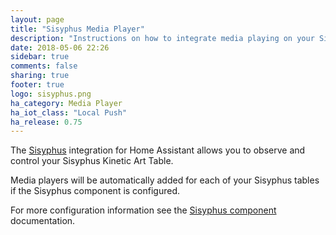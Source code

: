 ```yaml
---
layout: page
title: "Sisyphus Media Player"
description: "Instructions on how to integrate media playing on your Sisyphus Kinetic Art Table into Home Assistant."
date: 2018-05-06 22:26
sidebar: true
comments: false
sharing: true
footer: true
logo: sisyphus.png
ha_category: Media Player
ha_iot_class: "Local Push"
ha_release: 0.75
---
```


The [Sisyphus](https://sisyphus-industries.com/) integration for Home Assistant allows you to observe and control your Sisyphus Kinetic Art Table.

Media players will be automatically added for each of your Sisyphus tables if the Sisyphus component is configured.

For more configuration information see the [Sisyphus component](/components/sisyphus/) documentation.
